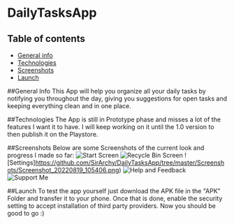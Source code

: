 # DailyTasksApp

## Table of contents
* [General info](#general-info)
* [Technologies](#technologies)
* [Screenshots](#screenshots)
* [Launch](#launch)

##General Info
This App will help you organize all your daily tasks by notifying you throughout the day, giving you suggestions for open tasks and keeping everything clean and in one place.

##Technologies
The App is still in Prototype phase and misses a lot of the features I want it to have. I will keep working on it until the 1.0 version to then publish it on the Playstore.

##Screenshots
Below are some Screenshots of the current look and progress I made so far:
![Start Screen](https://github.com/SirArchy/DailyTasksApp/tree/master/Screenshot_20220819_105326.png)
![Recycle Bin Screen](https://github.com/SirArchy/DailyTasksApp/tree/master/Screenshots/Screenshot_20220819_105356.png)
![Settings]https://github.com/SirArchy/DailyTasksApp/tree/master/Screenshots/Screenshot_20220819_105406.png)
![Help and Feedback](https://github.com/SirArchy/DailyTasksApp/tree/master/Screenshots/Screenshot_20220819_105417.png)
![Support Me](https://github.com/SirArchy/DailyTasksApp/tree/master/Screenshots/Screenshot_20220819_105430.png)

##Launch
To test the app yourself just download the APK file in the "APK" Folder and transfer it to your phone. Once that is done, enable the security setting to accept installation of third party providers. Now you should be good to go :)
